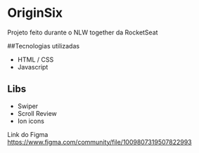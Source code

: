 # OriginSix

<p> Projeto feito durante o NLW together da RocketSeat </p>

##Tecnologias utilizadas
* HTML / CSS
* Javascript

## Libs
* Swiper
* Scroll Review
* Ion icons

Link do Figma <br>
https://www.figma.com/community/file/1009807319507822993
